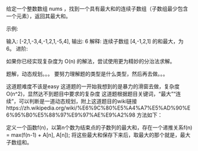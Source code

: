 给定一个整数数组 nums ，找到一个具有最大和的连续子数组（子数组最少包含一个元素），返回其最大和。

示例:

输入: [-2,1,-3,4,-1,2,1,-5,4],
输出: 6
解释: 连续子数组 [4,-1,2,1] 的和最大，为 6。
进阶:

如果你已经实现复杂度为 O(n) 的解法，尝试使用更为精妙的分治法求解。


题解，动态规划。。。
要努力理解题的类型是什么类型，然后再去做。。。

这道题难度不该是easy 这道题的一开始我想到的是暴力的滑窗去做，复杂度O(n^2)，显然达不到题目中要求的复杂度 这道题根据题目关键词，“最大”“连续”，可以判断是一道动态规划，附上这道题目的wiki链接https://zh.wikipedia.org/wiki/%E6%9C%80%E5%A4%A7%E5%AD%90%E6%95%B0%E5%88%97%E9%97%AE%E9%A2%98 方法如下：

定义一个函数f(n)，以第n个数为结束点的子数列的最大和，存在一个递推关系f(n) = max(f(n-1) + A[n], A[n]);
将这些最大和保存下来后，取最大的那个就是，最大子数组和。